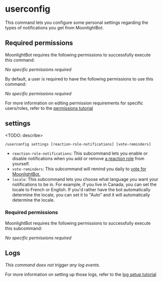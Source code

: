 # userconfig

This command lets you configure some personal settings regarding the types of notifications you get from MoonlightBot.

## Required permissions

MoonlightBot requires the following permissions to successfully execute this command:

*No specific permissions required*

By default, a user is required to have the following permissions to use this command:

*No specific permissions required*

For more information on editing permission requirements for specific users/roles, refer to the [permissions tutorial](<linkToPermissionsTutorial>)

## settings

<TODO: describe>

```text
/userconfig settings [reaction-role-notifications] [vote-reminders]
```

* `reaction-role-notifications`: This subcommand lets you enable or disable notifications when you add or remove [a reaction role](/start-up/setting-up-reaction-roles.md) from yourself.
* `vote-reminders`: This subcommand will remind you daily to [vote for MoonlightBot.](/MoonlightBot-docs/support/upvote-moonlightbot.md)
* `locale`: This subcommand lets you choose what language you want your notifications to be in. For example, if you live in Canada, you can set the locale to French or English. If you'd rather have the bot automatically determine the locale, you can set it to "Auto" and it will automatically determine the locale.

### Required permissions

MoonlightBot requires the following permissions to successfully execute this subcommand:

*No specific permissions required*

## Logs

*This command does not trigger any log events.*

For more information on setting up those logs, refer to the [log setup tutorial](<linkToLogTutorial>)